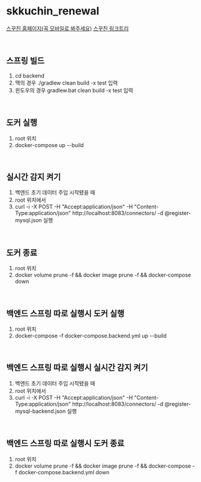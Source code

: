 # skkuchin_renewal
[스꾸친 홈페이지(꼭 모바일로 봐주세요)](https://www.skkuchin.com)
[스꾸친 링크트리](https://linktr.ee/skkuchin)

<br>

## 스프링 빌드
1. cd backend
2. 맥의 경우 ./gradlew clean build -x test 입력
3. 윈도우의 경우 gradlew.bat clean build -x test 입력

<br>

## 도커 실행
1. root 위치
2. docker-compose up --build

<br>

## 실시간 감지 켜기
1. 백엔드 초기 데이터 주입 시작됐을 때
2. root 위치에서
3. curl -i -X POST -H "Accept:application/json" -H  "Content-Type:application/json" http://localhost:8083/connectors/ -d @register-mysql.json 실행

<br>

## 도커 종료
1. root 위치
2. docker volume prune -f && docker image prune -f && docker-compose down

<br>

## 백엔드 스프링 따로 실행시 도커 실행
1. root 위치
2. docker-compose -f docker-compose.backend.yml up --build

<br>

## 백엔드 스프링 따로 실행시 실시간 감지 켜기
1. 백엔드 초기 데이터 주입 시작됐을 때
2. root 위치에서
3. curl -i -X POST -H "Accept:application/json" -H  "Content-Type:application/json" http://localhost:8083/connectors/ -d @register-mysql-backend.json 실행

<br>

## 백엔드 스프링 따로 실행시 도커 종료
1. root 위치
2. docker volume prune -f && docker image prune -f && docker-compose -f docker-compose.backend.yml down
